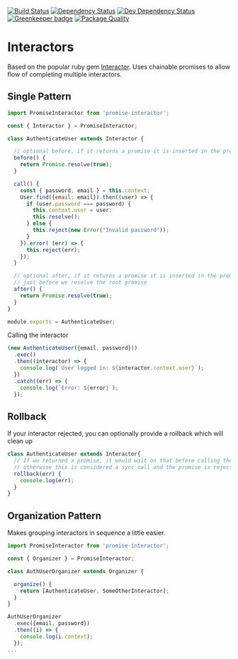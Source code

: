 [![Build Status](https://travis-ci.org/interlock/promise-interactor.svg?branch=master)](https://travis-ci.org/interlock/promise-interactor)
[![Dependency Status](https://david-dm.org/interlock/promise-interactor.svg)](https://david-dm.org/interlock/promise-interactor.svg)
[![Dev Dependency Status](https://david-dm.org/interlock/promise-interactor/dev-status.svg)](https://david-dm.org/interlock/promise-interactor/dev-status.svg)
[![Greenkeeper badge](https://badges.greenkeeper.io/interlock/promise-interactor.svg)](https://greenkeeper.io/)
[![Package Quality](http://npm.packagequality.com/badge/promise-interactor.png)](http://packagequality.com/#?package=promise-interactor)
# Interactors

Based on the popular ruby gem [Interactor](https://github.com/collectiveidea/interactor). Uses chainable promises to allow
flow of completing multiple interactors.


## Single Pattern

```js
import PromiseInteractor from 'promise-interactor';

const { Interactor } = PromiseInteractor;

class AuthenticateUser extends Interactor {

  // optional before, if it returns a promise it is inserted in the promise chain
  before() {
    return Promise.resolve(true);
  }

  call() {
    const { password, email } = this.context;
    User.find({email: email}).then((user) => {
      if (user.password === password) {
        this.context.user = user;
        this.resolve();
      } else {
        this.reject(new Error("Invalid password"));
      }
    }).error( (err) => {
      this.reject(err);
    });
  }

  // optional after, if it returns a promise it is inserted in the promise chain
  // just before we resolve the root promise
  after() {
    return Promise.resolve(true);
  }
}

module.exports = AuthenticateUser;
```

Calling the interactor

```js
(new AuthenticateUser({email, password}))
  .exec()
  .then((interactor) => {
    console.log(`User logged in: ${interactor.context.user}`);
  })
  .catch((err) => {
    console.log(`Error: ${error}`);
  });

```

## Rollback

If your interactor rejected, you can optionally provide a rollback which will clean up

```js
class AuthenticateUser extends Interactor{
  // If we returned a promise, it would wait on that before calling the reject
  // otherwise this is considered a sync call and the promise is rejected immediately after
  rollback(err) {
    console.log(err);
  }
}
```

## Organization Pattern

Makes grouping interactors in sequence a little easier.

```js
import PromiseInteractor from 'promise-interactor';

const { Organizer } = PromiseInteractor;

class AuthUserOrganizer extends Organizer {

  organize() {
    return [AuthenticateUser, SomeOtherInteractor];
  }
}

AuthUserOrganizer
  .exec({email, password})
  .then((i) => {
    console.log(i.context);
  });
...
